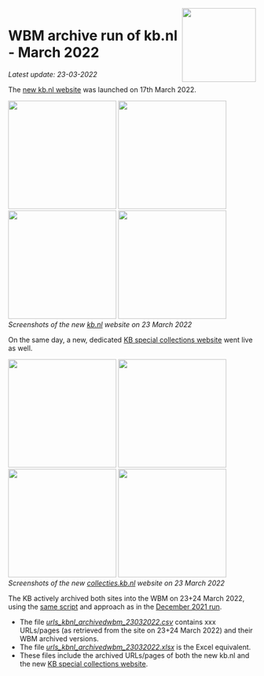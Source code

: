<image src="https://upload.wikimedia.org/wikipedia/commons/thumb/1/17/Logo_Koninklijke_Bibliotheek_wordmark.svg/150px-Logo_Koninklijke_Bibliotheek_wordmark.svg.png" width="150" align="right"/>

# WBM archive run of kb.nl - March 2022
*Latest update: 23-03-2022*

The [new kb.nl website](https://www.kb.nl) was launched on 17th March 2022. 

<kbd><image src="images/kbnl_homepage_23032022.png" width="220"/></kbd>
<kbd><image src="images/kbnl_newspage_23032022.png" width="220"/></kbd>
<kbd><image src="images/kbnl_topstukpage_23032022.png" width="220"/></kbd>
<kbd><image src="images/kbnl_organisationpage_23032022.png" width="220"/></kbd>
<br clear="all"/>
*Screenshots of the new [kb.nl](https://www.kb.nl) website on 23 March 2022*

On the same day, a new, dedicated [KB special collections website](https://collecties.kb.nl) went live as well. 

<kbd><image src="images/collectieskbnl_homepage_23032022.png" width="220"/></kbd>
<kbd><image src="images/collectieskbnl_koopmanpage_23032022.png" width="220"/></kbd>
<kbd><image src="images/collectieskbnl_nlpoeziepage_23032022.png" width="220"></kbd>
<kbd><image src="images/collectieskbnl_dichterpage_23032022.png" width="220"></kbd>
<br clear="all"/>
*Screenshots of the new [collecties.kb.nl](https://collecties.kb.nl) website on 23 March 2022*

The KB actively archived both sites into the WBM on 23+24 March 2022, using the [same script](../../wbm-archiver_v2_30112021) and approach as in the [December 2021 run](../24122021/). 

* The file *[urls_kbnl_archivedwbm_23032022.csv](urls_kbnl_archivedwbm_23032022.csv)* contains xxx URLs/pages (as retrieved from the site on 23+24 March 2022) and their WBM archived versions.
* The file *[urls_kbnl_archivedwbm_23032022.xlsx](urls_kbnl_archivedwbm_23032022.xlsx)* is the Excel equivalent.
* These files include the archived URLs/pages of both the new kb.nl and the new [KB special collections website](https://collecties.kb.nl).
